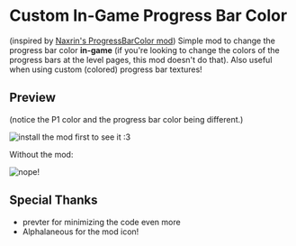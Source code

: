 # Custom In-Game Progress Bar Color
(inspired by [Naxrin's ProgressBarColor mod](mod:naxrin.progress_bar_color)) Simple mod to change the progress bar color **in-game** (if you're looking to change the colors of the progress bars at the level pages, this mod doesn't do that). Also useful when using custom (<cr>c</c><co>o</c><cy>l</c><cj>o</c><cl>r</c><cb>e</c><cp>d</c>) progress bar textures!

## Preview
(notice the <co>P1 color</c> and the <cg>progress bar color</c> being <cj>different</c>.)

![install the mod first to see it :3](catgirldev.ingame-progress-bar-color/with.png)

Without the mod:

![nope!](catgirldev.ingame-progress-bar-color/without.png)

## Special Thanks
- prevter for minimizing the code even more
- Alphalaneous for the mod icon!
